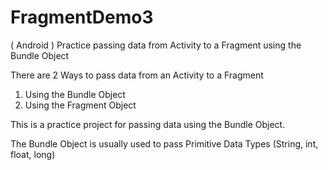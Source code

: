 # FragmentDemo3
( Android ) Practice passing data from Activity to a Fragment using the Bundle Object

There are 2 Ways to pass data from an Activity to a Fragment

1. Using the Bundle Object
2. Using the Fragment Object

This is a practice project for passing data using the Bundle Object.

The Bundle Object is usually used to pass Primitive Data Types (String, int, float, long)
